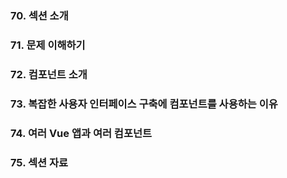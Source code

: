 ### 70. 섹션 소개

### 71. 문제 이해하기

### 72. 컴포넌트 소개

### 73. 복잡한 사용자 인터페이스 구축에 컴포넌트를 사용하는 이유

### 74. 여러 Vue 앱과 여러 컴포넌트

### 75. 섹션 자료